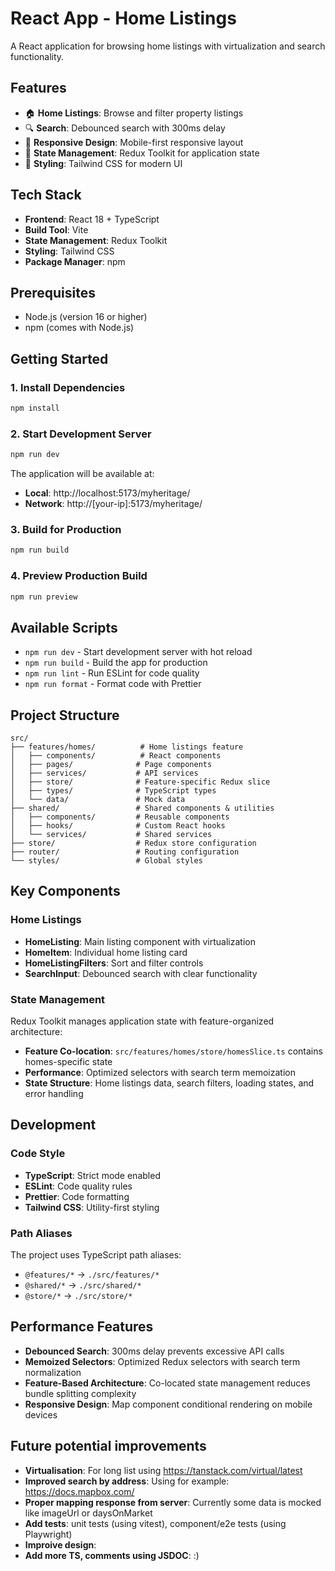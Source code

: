 # React App - Home Listings

A React application for browsing home listings with virtualization and search functionality.

## Features

- 🏠 **Home Listings**: Browse and filter property listings
- 🔍 **Search**: Debounced search with 300ms delay
- 📱 **Responsive Design**: Mobile-first responsive layout
- 🎯 **State Management**: Redux Toolkit for application state
- 🎨 **Styling**: Tailwind CSS for modern UI

## Tech Stack

- **Frontend**: React 18 + TypeScript
- **Build Tool**: Vite
- **State Management**: Redux Toolkit
- **Styling**: Tailwind CSS
- **Package Manager**: npm

## Prerequisites

- Node.js (version 16 or higher)
- npm (comes with Node.js)

## Getting Started

### 1. Install Dependencies

```bash
npm install
```

### 2. Start Development Server

```bash
npm run dev
```

The application will be available at:
- **Local**: http://localhost:5173/myheritage/
- **Network**: http://[your-ip]:5173/myheritage/

### 3. Build for Production

```bash
npm run build
```

### 4. Preview Production Build

```bash
npm run preview
```

## Available Scripts

- `npm run dev` - Start development server with hot reload
- `npm run build` - Build the app for production
- `npm run lint` - Run ESLint for code quality
- `npm run format` - Format code with Prettier

## Project Structure

```
src/
├── features/homes/          # Home listings feature
│   ├── components/          # React components
│   ├── pages/              # Page components
│   ├── services/           # API services
│   ├── store/              # Feature-specific Redux slice
│   ├── types/              # TypeScript types
│   └── data/               # Mock data
├── shared/                 # Shared components & utilities
│   ├── components/         # Reusable components
│   ├── hooks/              # Custom React hooks
│   └── services/           # Shared services
├── store/                  # Redux store configuration
├── router/                 # Routing configuration
└── styles/                 # Global styles
```

## Key Components

### Home Listings
- **HomeListing**: Main listing component with virtualization
- **HomeItem**: Individual home listing card
- **HomeListingFilters**: Sort and filter controls
- **SearchInput**: Debounced search with clear functionality

### State Management
Redux Toolkit manages application state with feature-organized architecture:
- **Feature Co-location**: `src/features/homes/store/homesSlice.ts` contains homes-specific state
- **Performance**: Optimized selectors with search term memoization
- **State Structure**: Home listings data, search filters, loading states, and error handling

## Development

### Code Style
- **TypeScript**: Strict mode enabled
- **ESLint**: Code quality rules
- **Prettier**: Code formatting
- **Tailwind CSS**: Utility-first styling

### Path Aliases
The project uses TypeScript path aliases:
- `@features/*` → `./src/features/*`
- `@shared/*` → `./src/shared/*`
- `@store/*` → `./src/store/*`

## Performance Features

- **Debounced Search**: 300ms delay prevents excessive API calls
- **Memoized Selectors**: Optimized Redux selectors with search term normalization
- **Feature-Based Architecture**: Co-located state management reduces bundle splitting complexity
- **Responsive Design**: Map component conditional rendering on mobile devices

## Future potential improvements

- **Virtualisation**: For long list using https://tanstack.com/virtual/latest
- **Improved search by address**: Using for example: https://docs.mapbox.com/
- **Proper mapping response from server**: Currently some data is mocked like imageUrl or daysOnMarket
- **Add tests**: unit tests (using vitest), component/e2e tests (using Playwright)
- **Improive design**: 
- **Add more TS, comments using JSDOC**: :)